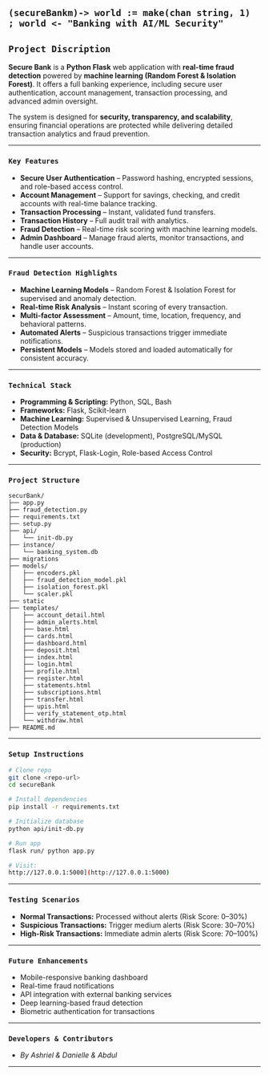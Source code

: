 ## `(secureBankm)-> world := make(chan string, 1) ; world <- "Banking with AI/ML Security"`


## `Project Discription`

**Secure Bank** is a **Python Flask** web application with **real-time fraud detection** powered by **machine learning (Random Forest & Isolation Forest)**. It offers a full banking experience, including secure user authentication, account management, transaction processing, and advanced admin oversight.

The system is designed for **security, transparency, and scalability**, ensuring financial operations are protected while delivering detailed transaction analytics and fraud prevention.

---

### `Key Features`

* **Secure User Authentication** – Password hashing, encrypted sessions, and role-based access control.
* **Account Management** – Support for savings, checking, and credit accounts with real-time balance tracking.
* **Transaction Processing** – Instant, validated fund transfers.
* **Transaction History** – Full audit trail with analytics.
* **Fraud Detection** – Real-time risk scoring with machine learning models.
* **Admin Dashboard** – Manage fraud alerts, monitor transactions, and handle user accounts.

---

### `Fraud Detection Highlights`

* **Machine Learning Models** – Random Forest & Isolation Forest for supervised and anomaly detection.
* **Real-time Risk Analysis** – Instant scoring of every transaction.
* **Multi-factor Assessment** – Amount, time, location, frequency, and behavioral patterns.
* **Automated Alerts** – Suspicious transactions trigger immediate notifications.
* **Persistent Models** – Models stored and loaded automatically for consistent accuracy.

---

### `Technical Stack`

* **Programming & Scripting:** Python, SQL, Bash
* **Frameworks:** Flask, Scikit-learn
* **Machine Learning:** Supervised & Unsupervised Learning, Fraud Detection Models
* **Data & Database:** SQLite (development), PostgreSQL/MySQL (production)
* **Security:** Bcrypt, Flask-Login, Role-based Access Control
---

### `Project Structure`

```
securBank/
├── app.py
├── fraud_detection.py
├── requirements.txt
├── setup.py
├── api/
│   └── init-db.py
├── instance/
│   └── banking_system.db
├── migrations
├── models/
│   ├── encoders.pkl
│   ├── fraud_detection_model.pkl
│   ├── isolation_forest.pkl
│   └── scaler.pkl
├── static
├── templates/
│   ├── account_detail.html
│   ├── admin_alerts.html
│   ├── base.html
│   ├── cards.html
│   ├── dashboard.html
│   ├── deposit.html
│   ├── index.html
│   ├── login.html
│   ├── profile.html
│   ├── register.html
│   ├── statements.html
│   ├── subscriptions.html
│   ├── transfer.html
│   ├── upis.html
│   ├── verify_statement_otp.html
│   └── withdraw.html
├── README.md

```

---

### `Setup Instructions`

```bash
# Clone repo
git clone <repo-url>
cd secureBank

# Install dependencies
pip install -r requirements.txt

# Initialize database
python api/init-db.py

# Run app
flask run/ python app.py

# Visit:
http://127.0.0.1:5000](http://127.0.0.1:5000)
```
---

### `Testing Scenarios`

* **Normal Transactions:** Processed without alerts (Risk Score: 0–30%)
* **Suspicious Transactions:** Trigger medium alerts (Risk Score: 30–70%)
* **High-Risk Transactions:** Immediate admin alerts (Risk Score: 70–100%)

---

### `Future Enhancements`

* Mobile-responsive banking dashboard
* Real-time fraud notifications
* API integration with external banking services
* Deep learning-based fraud detection
* Biometric authentication for transactions

---

### `Developers & Contributors`

* *By Ashriel & Danielle & Abdul*
---

